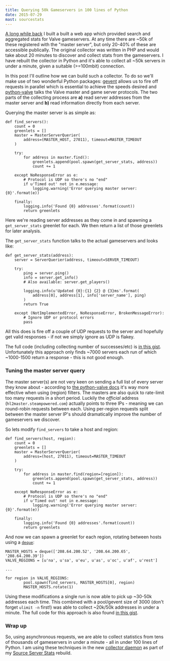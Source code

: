```yaml
---
title: Querying 50k Gameservers in 100 lines of Python
date: 2015-07-29
mast: sourcestats
---
```


[A long while back](https://web.archive.org/web/20101121000430/http://sourceserverstats.com/) I built a built a web app which provided search and aggregated stats for Valve gameservers. At any time there are ~50k of these registered with the "master server", but only 20-40% of these are accessible publically. The original collector was written in PHP and would take about 20 minutes to discover and collect stats from the gameservers. I have rebuilt the collector in Python and it's able to collect all ~50k servers in under a minute, given a suitable (>=100mbit) connection.

In this post I'll outline how we can build such a collector. To do so we'll make use of two wonderful Python packages: [gevent](http://www.gevent.org/) allows us to fire off requests in parallel which is essential to achieve the speeds desired and [python-valve](https://github.com/Holiverh/python-valve) talks the Valve master and game server protocols. The two parts of the collecting process are **a)** read server addresses from the master server and **b)** read information directly from each server.

Querying the master server is as simple as:

    def find_servers():
        count = 0
        greenlets = []
        master = MasterServerQuerier(
            address=(MASTER_HOST, 27011), timeout=MASTER_TIMEOUT
        )

        try:
            for address in master.find():
                greenlets.append(pool.spawn(get_server_stats, address))
                count += 1

        except NoResponseError as e:
            # Protocol is UDP so there's no "end"
            if u'Timed out' not in e.message:
                logging.warning('Error querying master server: {0}'.format(e))

        finally:
            logging.info('Found {0} addresses'.format(count))
            return greenlets

Here we're reading server addresses as they come in and spawning a `get_server_stats` greenlet for each. We then return a list of those greenlets for later analysis.

The `get_server_stats` function talks to the actual gameservers and looks like:

    def get_server_stats(address):
        server = ServerQuerier(address, timeout=SERVER_TIMEOUT)

        try:
            ping = server.ping()
            info = server.get_info()
            # Also available: server.get_players()

            logging.info(u'Updated {0}:{1} {2} @ {3}ms'.format(
                address[0], address[1], info['server_name'], ping)
            )
            return True

        except (NotImplementedError, NoResponseError, BrokenMessageError):
            # Ignore UDP or protocol errors
            pass

All this does is fire off a couple of UDP requests to the server and hopefully get valid responses - if not we simply ignore as UDP is flakey.

The full code (including collecting number of successes/etc) is [in this gist](https://gist.github.com/Fizzadar/3093d07aa99abc636944/a33fbdbbb55ca5143d9a62008a22888bb55564d5). Unfortunately this approach only finds ~7000 servers each run of which ~1000-1500 return a response - this is not good enough.

### Tuning the master server query

The master server(s) are not very keen on sending a full list of every server they know about - according to [the python-valve docs](https://python-valve.readthedocs.org/en/latest/master_server.html) it's way more effective when using (region) filters. The masters are also quick to rate-limit too many requests in a short period. Luckily the _official_ address (`hl2master.steampowered.com`) actually points to three IPs - meaning we can round-robin requests between each. Using per-region requests split between the master server IP's should dramatically improve the number of gameservers we discover.

So lets modify `find_servers` to take a host and region:

    def find_servers(host, region):
        count = 0
        greenlets = []
        master = MasterServerQuerier(
            address=(host, 27011), timeout=MASTER_TIMEOUT
        )

        try:
            for address in master.find(region=[region]):
                greenlets.append(pool.spawn(get_server_stats, address))
                count += 1

        except NoResponseError as e:
            # Protocol is UDP so there's no "end"
            if u'Timed out' not in e.message:
                logging.warning('Error querying master server: {0}'.format(e))

        finally:
            logging.info('Found {0} addresses'.format(count))
            return greenlets

And now we can spawn a greenlet for each region, rotating between hosts using a [`deque`](https://docs.python.org/2/library/collections.html#collections.deque):

    MASTER_HOSTS = deque(['208.64.200.52', '208.64.200.65', '208.64.200.39'])
    VALVE_REGIONS = [u'na', u'sa', u'eu', u'as', u'oc', u'af', u'rest']

    ...

    for region in VALVE_REGIONS:
            pool.spawn(find_servers, MASTER_HOSTS[0], region)
            MASTER_HOSTS.rotate(1)

Using these modifications a single run is now able to pick up ~30-50k addresses each time. This combined with a pool/gevent size of 3000 (don't forget `ulimit -n` first!) was able to collect ~20k/50k addresses in under a minute. The full code for this approach is also found [in this gist](https://gist.github.com/Fizzadar/3093d07aa99abc636944/b766b28c6ccec274e00b4c9ce5601dbbd12c9859).

### Wrap up

So, using asynchronous requests, we are able to collect statistics from tens of thousands of gameservers in under a minute - all in under 100 lines of Python. I am using these techniques in the new [collector daemon](https://github.com/Fizzadar/SourceServerStats/blob/develop/sourcestats/collector/__init__.py) as part of my [Source Server Stats](http://sourceserverstats.com) rebuild.
